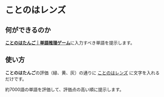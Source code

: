 ことのはレンズ
====

## 何ができるのか

[**ことのはたんご｜単語推理ゲーム**](https://plum-chloride.jp/kotonoha-tango/index.html)に入力すべき単語を提示します。

## 使い方

**ことのはたんご**の評価（緑、黄、灰）の通りに
[ことのはレンズ](https://saiki-akiyoshi.github.io/Kotonoha-Lens/kotonoha.html) に文字を入れるだけです。

約7000語の単語を評価して、評価点の高い順に提示します。


